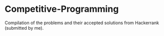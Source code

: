 # Competitive-Programming
Compilation of the problems and their accepted solutions from Hackerrank (submitted by me).
